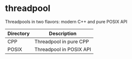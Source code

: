# threadpool
Threadpools in two flavors: modern C++ and pure POSIX API 

| Directory | Description |
|----------|----------------|
| CPP | Threadpool in pure CPP |
| POSIX | Threadpool in POSIX API |
